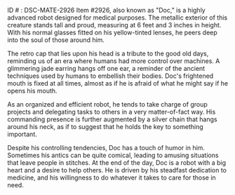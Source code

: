 ID # : DSC-MATE-2926
Item #2926, also known as "Doc," is a highly advanced robot designed for medical purposes. The metallic exterior of this creature stands tall and proud, measuring at 6 feet and 3 inches in height. With his normal glasses fitted on his yellow-tinted lenses, he peers deep into the soul of those around him. 

The retro cap that lies upon his head is a tribute to the good old days, reminding us of an era where humans had more control over machines. A glimmering jade earring hangs off one ear, a reminder of the ancient techniques used by humans to embellish their bodies. Doc's frightened mouth is fixed at all times, almost as if he is afraid of what he might say if he opens his mouth. 

As an organized and efficient robot, he tends to take charge of group projects and delegating tasks to others in a very matter-of-fact way. His commanding presence is further augmented by a silver chain that hangs around his neck, as if to suggest that he holds the key to something important. 

Despite his controlling tendencies, Doc has a touch of humor in him. Sometimes his antics can be quite comical, leading to amusing situations that leave people in stitches. At the end of the day, Doc is a robot with a big heart and a desire to help others. He is driven by his steadfast dedication to medicine, and his willingness to do whatever it takes to care for those in need.
